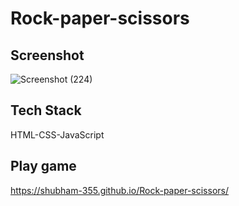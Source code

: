 # Rock-paper-scissors


## Screenshot

![Screenshot (224)](https://github.com/Shubham-355/Rock-paper-scissors/assets/125119951/d55011c2-c995-4d3c-96b3-a39351d241c9)


## Tech Stack

HTML-CSS-JavaScript

## Play game

https://shubham-355.github.io/Rock-paper-scissors/
